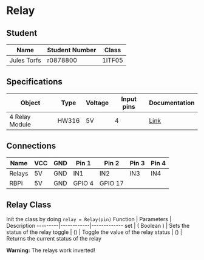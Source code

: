 # Relay
## Student
Name | Student Number | Class
-----|----------------|------
Jules Torfs | r0878800 | 1ITF05

## Specifications
Object | Type | Voltage | Input pins | Documentation
-------|------|---------|------------|--------------
4 Relay Module | HW316 | 5V | 4 | [Link](http://wiki.sunfounder.cc/index.php?title=4_Channel_5V_Relay_Module)

## Connections
Name | VCC | GND | Pin 1 | Pin 2 | Pin 3 | Pin 4
-----|-----|-----|-------|-------|-------|-------
Relays | 5V | GND | IN1 | IN2 | IN3 | IN4
RBPi| 5V | GND | GPIO 4 | GPIO 17 |  | 

## Relay Class
Init the class by doing `relay = Relay(pin)`
Function | Parameters | Description
---------|------------|-------------
set | ( Boolean ) | Sets the status of the relay
toggle | () | Toggle the value of the relay
status | () | Returns the current status of the relay

**Warning:** The relays work inverted!